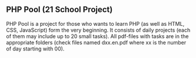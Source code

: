 <h2>PHP Pool (21 School Project)</h2>

PHP Pool is a project for those who wants to learn PHP (as well as HTML, CSS, JavaScript) form the very beginning. It consists of daily projects (each of them may include up to 20 small tasks).
All pdf-files with tasks are in the appropriate folders (check files named dxx.en.pdf where xx is the number of day starting with 00).
